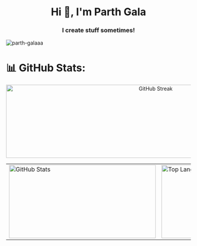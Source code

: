<h1 align="center">Hi 👋, I'm Parth Gala</h1>
<h3 align="center">I create stuff sometimes!</h3>

<p align="left"> 
  <img src="https://komarev.com/ghpvc/?username=parth-galaaa&label=Profile%20views&color=0e75b6&style=flat" alt="parth-galaaa" /> 
</p>

# 📊 GitHub Stats:

<!-- Top stat -->
<p align="center">
  <img src="https://nirzak-streak-stats.vercel.app/?user=parth-galaaa&theme=highcontrast&hide_border=false" alt="GitHub Streak" width="800" height="200"/>
</p>

<!-- Two stats side by side -->
<table align="center">
  <tr>
    <td>
      <img src="https://github-readme-stats.vercel.app/api?username=parth-galaaa&theme=highcontrast&hide_border=false&include_all_commits=true&count_private=true" alt="GitHub Stats" width="400" height="200"/>
    </td>
    <td>
      <img src="https://github-readme-stats.vercel.app/api/top-langs/?username=parth-galaaa&theme=highcontrast&hide_border=false&include_all_commits=true&count_private=true" alt="Top Languages" width="400" height="200"/>
    </td>
  </tr>
</table>
